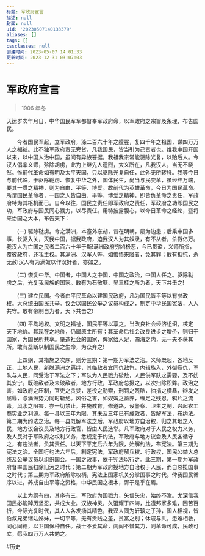 ```yaml
---
标题: 军政府宣言
描述: null
封面: null
uid: '20230507140133379'
aliases: []
tags: []
cssclasses: null
创建时间: 2023-05-07 14:01:33
更新时间: 2023-12-31 03:07:03
---
```


# 军政府宣言

> 1906 年冬

天运岁次年月日，中华国民军军都督奉军政府命，以军政府之宗旨及条理，布告国民。

　　今者国民军起，立军政府，涤二百六十年之膻腥，复四千年之祖国，谋四万万人之福祉。此不独军政府责无旁贷，凡我国民，皆当引为己责者也。维我中国开国以来，以中国人治中国，虽间有异族篡据，我祖我宗常能驱除光复，以贻后人。今汉人倡率义师，殄除胡虏，此为上继先人遗烈，大义所在，凡我汉人，当无不晓然。惟前代革命如有明及太平天国，只以驱除光复自任，此外无所转移。我等今日与前代殊，于驱除鞑虏、恢复中华之外，国体民生，尚当与民变革，虽经纬万端，要其一贯之精神，则为自由、平等、博爱。故前代为英雄革命，今日为国民革命。所谓国民革命者，一国之人皆自由、平等、博爱之精神，即皆负革命之责任，军政府特为其枢机而已。自今以往，国民之责任即军政府之责任，军政府之功即国民之功，军政府与国民同心戮力，以尽责任。用特披露腹心，以今日革命之经纶，暨将来治国之大本，布告天下：

　　(一) 驱除鞑虏。今之满洲，本塞外东胡，昔在明朝，屡为边患；后乘中国多事，长驱入关，灭我中国，据我政府，迫我汉人为其奴隶，有不从者，杀戮亿万。我汉人为亡国之民者二百六十年于斯!满洲政府穷凶极恶，今已贯盈，义师所指，覆彼政府，还我主权。其满洲、汉军人等，如悔悟来降者，免其罪；敢有抵抗，杀无赦!汉人有为满奴以作汉奸者，亦如之。

　　(二) 恢复中华。中国者，中国人之中国，中国之政治，中国人任之。驱除鞑虏之后，光复我民族的国家。敢有为石敬瑭、吴三桂之所为者，天下共击之!

　　(三) 建立民国。今者由平民革命以建国民政府，凡为国民皆平等以有参政权。大总统由国民共举。议会以国民公举之议员构成之，制定中华民国宪法，人人共守。敢有帝制自为者，天下共击之!

　　(四) 平均地权。文明之福祉，国民平等以享之。当改良社会经济组织，核定天下地价。其现在之地价，仍属原主所有；其革命后社会改良进步之增价，则归于国家，为国民所共享。肇造社会的国家，俾家给人足，四海之内，无一夫不获其所。敢有垄断以制国民之生命，为众弃之!

　　上四纲，其措施之次序，则分三期：第一期为军法之治。义师既起，各地反正，土地人民，新脱满洲之羁绊，其临敌者宜同仇敌忾，内辑族入，外御寇仇，军队与人民，同受治于军法之下；军队为人民戮力破敌，人民供军队之需要，及不妨其安宁。既破敌者及未破敌者，地方行政，军政府总摄之，以次扫除积弊。政治之害，如政府之压制，官吏之贪婪，差役之勒索，刑罚之残酷，抽捐之横暴，辫发之屈辱，与满洲势力同时斩绝。风俗之害，如奴婢之畜养，缠足之残忍，鸦片之流毒，风水之阻害，亦一切禁止。并施教育，修道路，设警察、卫生之制，兴起农工商实业之利源。每一县以三年为限，其未及三年已有成效者，皆解军法，布约法。第二期为约法之治。每一县既解军法之后，军政府以地方自治权，归之其地之人民，地方议会议员及地方行政官，皆由人民选举。凡军政府对于人民之权力义务，及人民对于军政府之权利义务，悉规定于约法，军政府与地方议会及人民各循守之，有违法者，负其责任。以天下平定后六年为限，始解约法，布宪法。第三期为宪法之治。全国行约法六年后，制定宪法，军政府解兵权、行政权，国民公举大总统及公举议员以组织国会。一国之政事，依于宪法以行之。此三期，第一期为军政府督率国民扫除旧污之时代；第二期为军政府授地方自治权于人民，而自总揽国事之时代；第三期为军政府解除权柄，宪法上国家机关分掌国事之时代。俾我国民循序以进，养成自由平等之资格，中华民国之根本，胥于是乎在焉。

　　以上为纲有四，其序有三，军政府为国戮力，矢信矢忠，始终不渝。尤深信我国民必能踔历坚忍，共成大业。汉族神灵，久馄耀于四海，比遭邦家多难，困苦百折，今际光复时代，其人人各发扬其精色，我汉人同为轩辕之子孙，国人相视，皆伯叔兄弟诸姑姊妹，一切平等，无有贵贱之差，贫富之别；休戚与共，患难相救，同心同德，以卫国保种自任。战士不爱其命，闾阎不惜其力，则革命可成，民政可立，愿我四万万人共勉之。

#历史